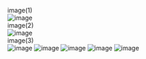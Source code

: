 image(1)<br>
![image](https://github.com/user-attachments/assets/5633828d-981e-4d48-b4c5-ed1441ffb03b)
<br>image(2)<br>
![image](https://github.com/user-attachments/assets/c7946543-b417-4ec3-b360-2bfa7c03cba7)
<br>image(3)<br>
![image](https://github.com/user-attachments/assets/4c77d423-08e2-4c99-ae11-8bea5be20ea0)
![image](https://github.com/user-attachments/assets/9ab74f77-0416-47bf-9f20-9ba73457dcc4)
![image](https://github.com/user-attachments/assets/8343808a-36fe-40ec-9e5b-12af3206b2f7)
![image](https://github.com/user-attachments/assets/903aa71c-5cbb-4b27-9782-cd22f1a02a25)
![image](https://github.com/user-attachments/assets/e6849018-bde3-4e31-a717-33284829f099)
